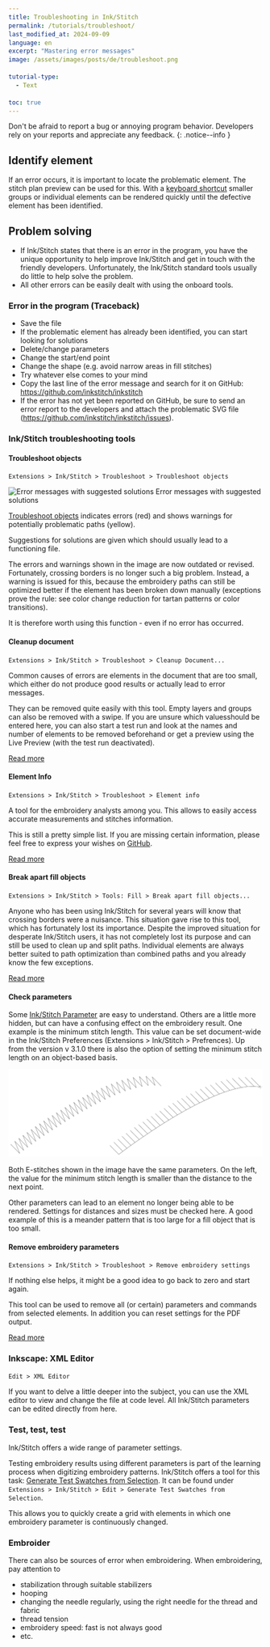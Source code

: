 ```yaml
---
title: Troubleshooting in Ink/Stitch
permalink: /tutorials/troubleshoot/
last_modified_at: 2024-09-09
language: en
excerpt: "Mastering error messages"
image: /assets/images/posts/de/troubleshoot.png

tutorial-type:
  - Text

toc: true
---
```


Don't be afraid to report a bug or annoying program behavior. Developers rely on your reports and appreciate any feedback.
{: .notice--info }

## Identify element

If an error occurs, it is important to locate the problematic element.
The stitch plan preview can be used for this. With a [keyboard shortcut](/docs/customize/#shortcut-keys) smaller groups
or individual elements can be rendered quickly until the defective element has been identified.

## Problem solving

* If Ink/Stitch states that there is an error in the program, you have the unique opportunity to help improve Ink/Stitch
  and get in touch with the friendly developers. Unfortunately, the Ink/Stitch standard tools usually do little to help
  solve the problem.
* All other errors can be easily dealt with using the onboard tools.

### Error in the program (Traceback)

* Save the file
* If the problematic element has already been identified, you can start looking for solutions
* Delete/change parameters
* Change the start/end point
* Change the shape (e.g. avoid narrow areas in fill stitches)
* Try whatever else comes to your mind
* Copy the last line of the error message and search for it on GitHub: <https://github.com/inkstitch/inkstitch>
* If the error has not yet been reported on GitHub, be sure to send an error report to the developers and attach the problematic SVG file (<https://github.com/inkstitch/inkstitch/issues>).

### Ink/Stitch troubleshooting tools

#### Troubleshoot objects

`Extensions > Ink/Stitch > Troubleshoot > Troubleshoot objects`

![Error messages with suggested solutions](/assets/images/docs/en/troubleshoot.jpg)
Error messages with suggested solutions

[Troubleshoot objects](/docs/troubleshoot/#troubleshoot-objects) indicates errors (red) and
shows warnings for potentially problematic paths (yellow).

Suggestions for solutions are given which should usually lead to a functioning file.

The errors and warnings shown in the image are now outdated or revised. Fortunately, crossing borders is no longer such a big problem.
Instead, a warning is issued for this, because the embroidery paths can still be optimized better if the element has been broken down manually
(exceptions prove the rule: see color change reduction for tartan patterns or color transitions).

It is therefore worth using this function - even if no error has occurred.

#### Cleanup document

`Extensions > Ink/Stitch > Troubleshoot > Cleanup Document...`

Common causes of errors are elements in the document that are too small, which either do not produce good results or actually lead to error messages.

They can be removed quite easily with this tool. Empty layers and groups can also be removed with a swipe.
If you are unsure which values ​​should be entered here, you can also start a test run and look at the names
and number of elements to be removed beforehand or get a preview using the Live Preview (with the test run deactivated).

[Read more](/docs/troubleshoot/#cleanup-document)

#### Element Info

`Extensions > Ink/Stitch > Troubleshoot > Element info`

A tool for the embroidery analysts among you. This allows to easily access accurate measurements and stitches information. 

This is still a pretty simple list. If you are missing certain information, please feel free to express your wishes on [GitHub](https://github.com/inkstitch/inkstitch/issues).

[Read more](/docs/troubleshoot/#element-info)

#### Break apart fill objects

`Extensions > Ink/Stitch > Tools: Fill > Break apart fill objects...`

Anyone who has been using Ink/Stitch for several years will know that crossing borders were a nuisance.
This situation gave rise to this tool, which has fortunately lost its importance.
Despite the improved situation for desperate Ink/Stitch users, it has not completely lost its purpose and can still be used to clean up and split paths.
Individual elements are always better suited to path optimization than combined paths and you already know the few exceptions.

[Read more](/docs/fill-tools/#break-apart-fill-objects)

#### Check parameters

Some [Ink/Stitch Parameter](/docs/params/) are easy to understand. Others are a little more hidden, but can have a confusing effect on the embroidery result.
One example is the minimum stitch length. This value can be set document-wide in the Ink/Stitch Preferences (Extensions > Ink/Stitch > Prefrences).
Up from the version v 3.1.0 there is also the option of setting the minimum stitch length on an object-based basis.

![E-Stitch with different values for the minimum stitch length](/assets/images/tutorials/troubleshoot/min_stitch_len_effect.png)

Both E-stitches shown in the image have the same parameters.
On the left, the value for the minimum stitch length is smaller than the distance to the next point.

Other parameters can lead to an element no longer being able to be rendered.
Settings for distances and sizes must be checked here.
A good example of this is a meander pattern that is too large for a fill object that is too small.

#### Remove embroidery parameters

`Extensions > Ink/Stitch > Troubleshoot > Remove embroidery settings`

If nothing else helps, it might be a good idea to go back to zero and start again.

This tool can be used to remove all (or certain) parameters and commands from selected elements. In addition you can reset settings for the PDF output.

[Read more](/docs/troubleshoot/#remove-embroidery-settings)

### Inkscape: XML Editor

`Edit > XML Editor`

If you want to delve a little deeper into the subject, you can use the XML editor to view and change
the file at code level. All Ink/Stitch parameters can be edited directly from here.

### Test, test, test

Ink/Stitch offers a wide range of parameter settings.

Testing embroidery results using different parameters is part of the learning process when digitizing embroidery patterns.
Ink/Stitch offers a tool for this task: [Generate Test Swatches from Selection](/docs/edit/#generate-test-swatches-from-selection).
It can be found under `Extensions > Ink/Stitch > Edit > Generate Test Swatches from Selection`.

This allows you to quickly create a grid with elements in which one embroidery parameter is continuously changed.

### Embroider

There can also be sources of error when embroidering. When embroidering, pay attention to

* stabilization through suitable stabilizers
* hooping
* changing the needle regularly, using the right needle for the thread and fabric
* thread tension
* embroidery speed: fast is not always good
* etc.
